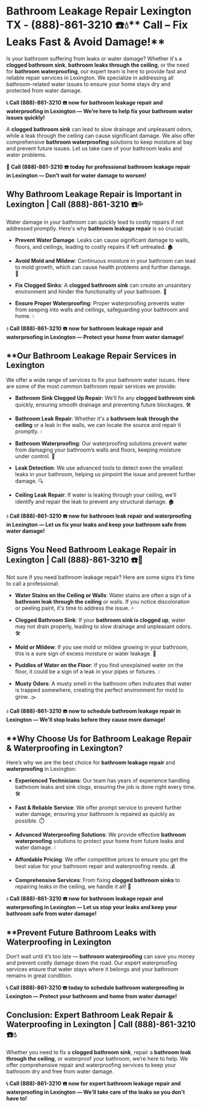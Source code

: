 # Bathroom Leakage Repair Lexington TX - (888)-861-3210 ☎️💧** Call – Fix Leaks Fast & Avoid Damage!**

Is your bathroom suffering from leaks or water damage? Whether it's a **clogged bathroom sink**, **bathroom leaks through the ceiling**, or the need for **bathroom waterproofing**, our expert team is here to provide fast and reliable repair services in Lexington. We specialize in addressing all bathroom-related water issues to ensure your home stays dry and protected from water damage.

**📞 Call (888)-861-3210 ☎️ now for bathroom leakage repair and waterproofing in Lexington — We’re here to help fix your bathroom water issues quickly!**

A **clogged bathroom sink** can lead to slow drainage and unpleasant odors, while a leak through the ceiling can cause significant damage. We also offer comprehensive **bathroom waterproofing** solutions to keep moisture at bay and prevent future issues. Let us take care of your bathroom leaks and water problems.

**🚨 Call (888)-861-3210 ☎️ today for professional bathroom leakage repair in Lexington — Don’t wait for water damage to worsen!**

## **Why Bathroom Leakage Repair is Important in Lexington | Call (888)-861-3210 ☎️💦**

Water damage in your bathroom can quickly lead to costly repairs if not addressed promptly. Here's why **bathroom leakage repair** is so crucial:

- **Prevent Water Damage**: Leaks can cause significant damage to walls, floors, and ceilings, leading to costly repairs if left untreated. 🏚️
- **Avoid Mold and Mildew**: Continuous moisture in your bathroom can lead to mold growth, which can cause health problems and further damage. 🦠
- **Fix Clogged Sinks**: A **clogged bathroom sink** can create an unsanitary environment and hinder the functionality of your bathroom. 🚿
- **Ensure Proper Waterproofing**: Proper waterproofing prevents water from seeping into walls and ceilings, safeguarding your bathroom and home. 💧

**💧 Call (888)-861-3210 ☎️ now for bathroom leakage repair and waterproofing in Lexington — Protect your home from water damage!**

## **Our Bathroom Leakage Repair Services in Lexington 

We offer a wide range of services to fix your bathroom water issues. Here are some of the most common bathroom repair services we provide:

- **Bathroom Sink Clogged Up Repair**: We’ll fix any **clogged bathroom sink** quickly, ensuring smooth drainage and preventing future blockages. 🛠️
- **Bathroom Leak Repair**: Whether it's a **bathroom leak through the ceiling** or a leak in the walls, we can locate the source and repair it promptly. 💧
- **Bathroom Waterproofing**: Our waterproofing solutions prevent water from damaging your bathroom’s walls and floors, keeping moisture under control. 🚿
- **Leak Detection**: We use advanced tools to detect even the smallest leaks in your bathroom, helping us pinpoint the issue and prevent further damage. 🔍
- **Ceiling Leak Repair**: If water is leaking through your ceiling, we’ll identify and repair the leak to prevent any structural damage. 🏚️

**💧 Call (888)-861-3210 ☎️ now for bathroom leak repair and waterproofing in Lexington — Let us fix your leaks and keep your bathroom safe from water damage!**

## **Signs You Need Bathroom Leakage Repair in Lexington | Call (888)-861-3210 ☎️🚨**

Not sure if you need bathroom leakage repair? Here are some signs it’s time to call a professional:

- **Water Stains on the Ceiling or Walls**: Water stains are often a sign of a **bathroom leak through the ceiling** or walls. If you notice discoloration or peeling paint, it's time to address the issue. 💦
- **Clogged Bathroom Sink**: If your **bathroom sink is clogged up**, water may not drain properly, leading to slow drainage and unpleasant odors. 🛠️
- **Mold or Mildew**: If you see mold or mildew growing in your bathroom, this is a sure sign of excess moisture or water leakage. 🦠
- **Puddles of Water on the Floor**: If you find unexplained water on the floor, it could be a sign of a leak in your pipes or fixtures. 💧
- **Musty Odors**: A musty smell in the bathroom often indicates that water is trapped somewhere, creating the perfect environment for mold to grow. 🌫️

**💧 Call (888)-861-3210 ☎️ now to schedule bathroom leakage repair in Lexington — We’ll stop leaks before they cause more damage!**

## **Why Choose Us for Bathroom Leakage Repair & Waterproofing in Lexington? 

Here’s why we are the best choice for **bathroom leakage repair** and **waterproofing** in Lexington:

- **Experienced Technicians**: Our team has years of experience handling bathroom leaks and sink clogs, ensuring the job is done right every time. 🛠️
- **Fast & Reliable Service**: We offer prompt service to prevent further water damage, ensuring your bathroom is repaired as quickly as possible. ⏱️
- **Advanced Waterproofing Solutions**: We provide effective **bathroom waterproofing** solutions to protect your home from future leaks and water damage. 💧
- **Affordable Pricing**: We offer competitive prices to ensure you get the best value for your bathroom repair and waterproofing needs. 💰
- **Comprehensive Services**: From fixing **clogged bathroom sinks** to repairing leaks in the ceiling, we handle it all! 🔧

**💧 Call (888)-861-3210 ☎️ now for bathroom leakage repair and waterproofing in Lexington — Let us stop your leaks and keep your bathroom safe from water damage!**

## **Prevent Future Bathroom Leaks with Waterproofing in Lexington 

Don’t wait until it’s too late — **bathroom waterproofing** can save you money and prevent costly damage down the road. Our expert waterproofing services ensure that water stays where it belongs and your bathroom remains in great condition.

**📞 Call (888)-861-3210 ☎️ today to schedule bathroom waterproofing in Lexington — Protect your bathroom and home from water damage!**

## **Conclusion: Expert Bathroom Leak Repair & Waterproofing in Lexington | Call (888)-861-3210 ☎️💧**

Whether you need to fix a **clogged bathroom sink**, repair a **bathroom leak through the ceiling**, or waterproof your bathroom, we’re here to help. We offer comprehensive repair and waterproofing services to keep your bathroom dry and free from water damage.

**📞 Call (888)-861-3210 ☎️ now for expert bathroom leakage repair and waterproofing in Lexington — We’ll take care of the leaks so you don’t have to!**
